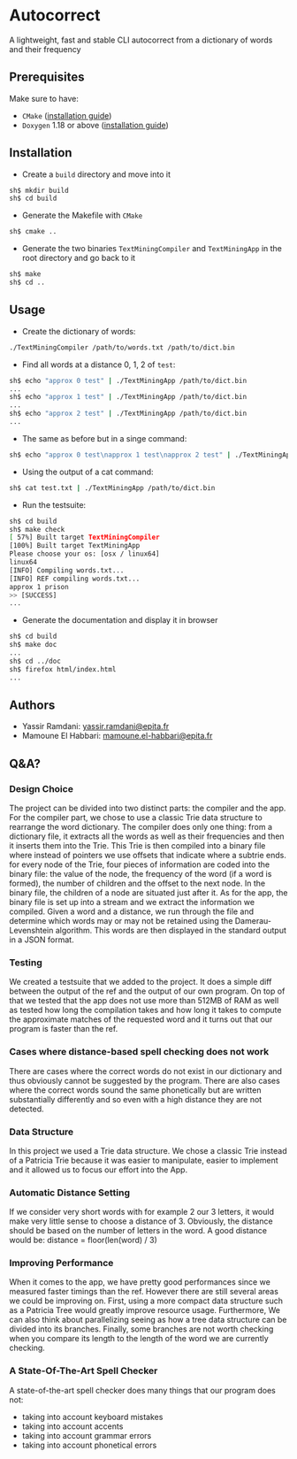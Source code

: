 # Autocorrect
A lightweight, fast and stable CLI autocorrect from a dictionary of words and their frequency

## Prerequisites
Make sure to have:
- `CMake` ([installation guide](https://cmake.org/install/))
- `Doxygen` 1.18 or above ([installation guide](https://www.doxygen.nl/manual/install.html))

## Installation
- Create a `build` directory and move into it
``` sh
sh$ mkdir build
sh$ cd build
```
- Generate the Makefile with `CMake`
``` sh
sh$ cmake ..
```
- Generate the two binaries `TextMiningCompiler` and `TextMiningApp` in the root directory and go back to it
``` sh
sh$ make
sh$ cd ..
```

## Usage
- Create the dictionary of words:
``` sh
./TextMiningCompiler /path/to/words.txt /path/to/dict.bin
```
- Find all words at a distance 0, 1, 2 of `test`:
``` sh
sh$ echo "approx 0 test" | ./TextMiningApp /path/to/dict.bin
...
sh$ echo "approx 1 test" | ./TextMiningApp /path/to/dict.bin
...
sh$ echo "approx 2 test" | ./TextMiningApp /path/to/dict.bin
...
```
- The same as before but in a singe command:
``` sh
sh$ echo "approx 0 test\napprox 1 test\napprox 2 test" | ./TextMiningApp path/to/dict.bin
```
- Using the output of a cat command:
``` sh
sh$ cat test.txt | ./TextMiningApp /path/to/dict.bin
```
- Run the testsuite:
``` sh
sh$ cd build
sh$ make check
[ 57%] Built target TextMiningCompiler
[100%] Built target TextMiningApp
Please choose your os: [osx / linux64]
linux64
[INFO] Compiling words.txt...
[INFO] REF compiling words.txt...
approx 1 prison
>> [SUCCESS]
...
```
- Generate the documentation and display it in browser
``` sh
sh$ cd build
sh$ make doc
...
sh$ cd ../doc
sh$ firefox html/index.html
...
```

## Authors
- Yassir Ramdani: yassir.ramdani@epita.fr
- Mamoune El Habbari: mamoune.el-habbari@epita.fr

## Q&A?

### Design Choice
The project can be divided into two distinct parts: the compiler and the app.
For the compiler part, we chose to use a classic Trie data structure to rearrange the word dictionary. The compiler does only one thing: from a dictionary file, it extracts all the words as well as their frequencies and then it inserts them into the Trie. This Trie is then compiled into a binary file where instead of pointers we use offsets that indicate where a subtrie ends. for every node of the Trie, four pieces of information are coded into the binary file: the value of the node, the frequency of the word (if a word is formed), the number of children and the offset to the next node. In the binary file, the children of a node are situated just after it.
As for the app, the binary file is set up into a stream and we extract the information we compiled. Given a word and a distance, we run through the file and determine which words may or may not be retained using the Damerau-Levenshtein algorithm. This words are then displayed in the standard output in a JSON format.

### Testing
We created a testsuite that we added to the project. It does a simple diff between the output of the ref and the output of our own program.
On top of that we tested that the app does not use more than 512MB of RAM as well as tested how long the compilation takes and how long it takes to compute the approximate matches of the requested word and it turns out that our program is faster than the ref.

### Cases where distance-based spell checking does not work
There are cases where the correct words do not exist in our dictionary and thus obviously cannot be suggested by the program.
There are also cases where the correct words sound the same phonetically but are written substantially differently and so even with a high distance they are not detected.

### Data Structure
In this project we used a Trie data structure. We chose a classic Trie instead of a Patricia Trie because it was easier to manipulate, easier to implement and it allowed us to focus our effort into the App.

### Automatic Distance Setting
If we consider very short words with for example 2 our 3 letters, it would make very little sense to choose a distance of 3. Obviously, the distance should be based on the number of letters in the word. A good distance would be: distance = floor(len(word) / 3)

### Improving Performance
When it comes to the app, we have pretty good performances since we measured faster timings than the ref.
However there are still several areas we could be improving on. First, using a more compact data structure such as a Patricia Tree would greatly improve resource usage. Furthermore, We can also think about parallelizing seeing as how a tree data structure can be divided into its branches. Finally, some branches are not worth checking when you compare its length to the length of the word we are currently checking.

### A State-Of-The-Art Spell Checker
A state-of-the-art spell checker does many things that our program does not:
- taking into account keyboard mistakes
- taking into account accents
- taking into account grammar errors
- taking into account phonetical errors
